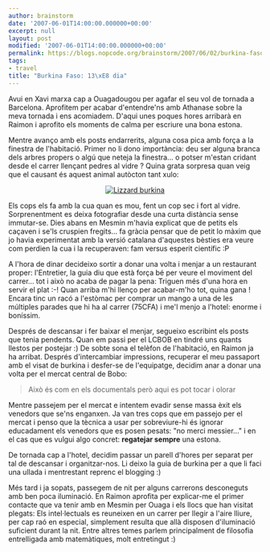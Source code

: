```yaml
---
author: brainstorm
date: '2007-06-01T14:00:00.000000+00:00'
excerpt: null
layout: post
modified: '2007-06-01T14:00:00.000000+00:00'
permalink: https://blogs.nopcode.org/brainstorm/2007/06/02/burkina-faso-13e-dia-2/
tags:
- travel
title: "Burkina Faso: 13\xE8 dia"
---
```


Avui en Xavi marxa cap a Ouagadougou per agafar el seu vol de tornada a Barcelona. Aprofitem per acabar d'entendre'ns amb Athanase sobre la meva tornada i ens acomiadem. D'aqui unes poques hores arribarà en Raimon i aprofito els moments de calma per escriure una bona estona.

Mentre avanço amb els posts endarrerits, alguna cosa pica amb força a la finestra de l'habitació. Primer no li dono importància: deu ser alguna branca dels arbres propers o algú que neteja la finestra... o potser m'estan cridant desde el carrer llençant pedres al vidre ? Quina grata sorpresa quan veig que el causant és aquest animal autòcton tant xulo:

<div class='flickr_photo'>
  <center>
    <a href="https://www.flickr.com/photos/rvalls/2911857691/" title="Lizzard burkina" target="_blank" class="flickr-image alignnone"><img src="http://farm4.static.flickr.com/3014/2911857691_ec3185aa67_m.jpg" alt="Lizzard burkina" class="" /></a>
  </center>
</div>

Els cops els fa amb la cua quan es mou, fent un cop sec i fort al vidre. Sorprenentment es deixa fotografiar desde una curta distància sense immutar-se. Dies abans en Mesmin m'havia explicat que de petits els caçaven i se'ls cruspien fregits... fa gràcia pensar que de petit lo màxim que jo havia experimentat amb la versió catalana d'aquestes bèsties era veure com perdien la cua i la recuperaven: fam versus esperit científic :P 

<!--more-->

A l'hora de dinar decideixo sortir a donar una volta i menjar a un restaurant proper: l'Entretier, la guia diu que està força bé per veure el moviment del carrer... tot i això no acaba de pagar la pena: Triguen més d'una hora en servir el plat :-! Quan arriba m'hi llenço per acabar-m'ho tot, quina gana ! Encara tinc un racó a l'estòmac per comprar un mango a una de les múltiples parades que hi ha al carrer (75CFA) i me'l menjo a l'hotel: enorme i boníssim.

Després de descansar i fer baixar el menjar, segueixo escribint els posts que tenia pendents. Quan em passi per el LCBOB en tindré uns quants llestos per postejar :) De sobte sona el telèfon de l'habitació, en Raimon ja ha arribat. Després d'intercambiar impressions, recuperar el meu passaport amb el visat de burkina i desfer-se de l'equipatge, decidim anar a donar una volta per el mercat central de Bobo:

> Això és com en els documentals però aqui es pot tocar i olorar 

Mentre passejem per el mercat e intentem evadir sense massa èxit els venedors que se'ns enganxen. Ja van tres cops que em passejo per el mercat i penso que la tècnica a usar per sobreviure-hi és ignorar educadament els venedors que es posen pesats: "no merci messier..." i en el cas que es vulgui algo concret: **regatejar sempre** una estona.

De tornada cap a l'hotel, decidim passar un parell d'hores per separat per tal de descansar i organitzar-nos. Li deixo la guia de burkina per a que li faci una ullada i mentrestant reprenc el blogging :) 

Més tard i ja sopats, passegem de nit per alguns carrerons desconeguts amb ben poca iluminació. En Raimon aprofita per explicar-me el primer contacte que va tenir amb en Mesmin per Ouaga i els llocs que han visitat plegats: Els intel·lectuals es reuneixen en un carrer per llegir a l'aire lliure, per cap raó en especial, simplement resulta que allà disposen d'iluminació suficient durant la nit. Entre altres temes parlem principalment de filosofia entrelligada amb matemàtiques, molt entretingut :)